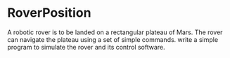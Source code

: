 # RoverPosition
A robotic rover is to be landed on a rectangular plateau of Mars. The rover can navigate the plateau using a set of simple commands. write a simple program to simulate the rover and its control software.
